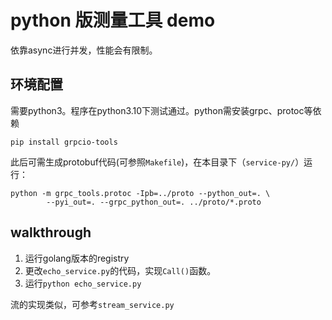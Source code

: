 # python 版测量工具 demo

依靠async进行并发，性能会有限制。

## 环境配置

需要python3。程序在python3.10下测试通过。python需安装grpc、protoc等依赖

```
pip install grpcio-tools
```

此后可需生成protobuf代码(可参照`Makefile`)，在本目录下（`service-py/`）运行：
```
python -m grpc_tools.protoc -Ipb=../proto --python_out=. \
		--pyi_out=. --grpc_python_out=. ../proto/*.proto
```

## walkthrough

1. 运行golang版本的registry
2. 更改`echo_service.py`的代码，实现`Call()`函数。
3. 运行`python echo_service.py`

流的实现类似，可参考`stream_service.py`
